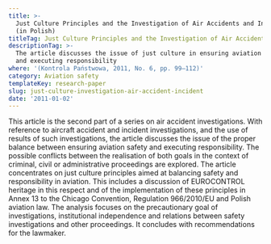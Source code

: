 ```yaml
---
title: >-
  Just Culture Principles and the Investigation of Air Accidents and Incidents
  (in Polish)
titleTag: Just Culture Principles and the Investigation of Air Accidents
descriptionTag: >-
  The article discusses the issue of just culture in ensuring aviation safety
  and executing responsibility
where: '(Kontrola Państwowa, 2011, No. 6, pp. 99–112)'
category: Aviation safety
templateKey: research-paper
slug: just-culture-investigation-air-accident-incident
date: '2011-01-02'
---
```


This article is the second part of a series on air accident investigations. With reference to aircraft accident and incident investigations, and the use of results of such investigations, the article discusses the issue of the proper balance between ensuring aviation safety and executing responsibility. The possible conflicts between the realisation of both goals in the context of criminal, civil or administrative proceedings are explored. The article concentrates on just culture principles aimed at balancing safety and responsibility in aviation. This includes a discussion of EUROCONTROL heritage in this respect and of the implementation of these principles in Annex 13 to the Chicago Convention, Regulation 966/2010/EU and Polish aviation law. The analysis focuses on the precautionary goal of investigations, institutional independence and relations between safety investigations and other proceedings. It concludes with recommendations for the lawmaker.
